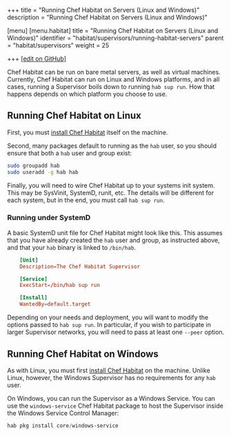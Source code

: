 +++
title = "Running Chef Habitat on Servers (Linux and Windows)"
description = "Running Chef Habitat on Servers (Linux and Windows)"

[menu]
  [menu.habitat]
    title = "Running Chef Habitat on Servers (Linux and Windows)"
    identifier = "habitat/supervisors/running-habitat-servers"
    parent = "habitat/supervisors"
    weight = 25

+++
[\[edit on GitHub\]](https://github.com/habitat-sh/habitat/blob/master/components/docs-chef-io/content/habitat/running-habitat-servers.md)

Chef Habitat can be run on bare metal servers, as well as virtual machines. Currently, Chef Habitat can run on Linux and Windows platforms, and in all cases, running a Supervisor boils down to running `hab sup run`. How that happens depends on which platform you choose to use.

## Running Chef Habitat on Linux

First, you must [install Chef Habitat](docs/install-habitat) itself on the machine.

Second, many packages default to running as the `hab` user, so you should ensure that both a `hab` user and group exist:

```bash
sudo groupadd hab
sudo useradd -g hab hab
```

Finally, you will need to wire Chef Habitat up to your systems init system. This may be SysVinit, SystemD, runit, etc. The details will be different for each system, but in the end, you must call `hab sup run`.

### Running under SystemD

A basic SystemD unit file for Chef Habitat might look like this. This assumes that you have already created the `hab` user and group, as instructed above, and that your `hab` binary is linked to `/bin/hab`.

```toml
    [Unit]
    Description=The Chef Habitat Supervisor

    [Service]
    ExecStart=/bin/hab sup run

    [Install]
    WantedBy=default.target
```

Depending on your needs and deployment, you will want to modify the options passed to `hab sup run`. In particular, if you wish to participate in larger Supervisor networks, you will need to pass at least one `--peer` option.

## Running Chef Habitat on Windows

As with Linux, you must first [install Chef Habitat](docs/install-habitat) on the machine. Unlike Linux, however, the Windows Supervisor has no requirements for any `hab` user.

On Windows, you can run the Supervisor as a Windows Service. You can use the `windows-service` Chef Habitat package to host the Supervisor inside the Windows Service Control Manager:

```powershell
hab pkg install core/windows-service
```
